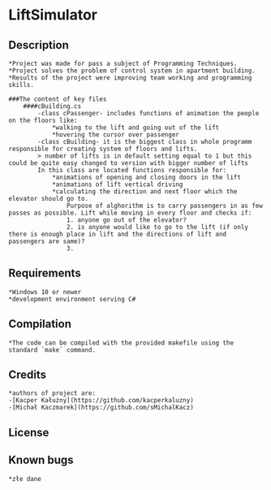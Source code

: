 # LiftSimulator

## Description
	*Project was made for pass a subject of Programming Techniques.
	*Project solves the problem of control system in apartment building.
	*Results of the project were improving team working and programming skills. 
	
	###The content of key files
		####cBuilding.cs
			-class cPassenger- includes functions of animation the people on the floors like:
				*walking to the lift and going out of the lift
				*hovering the cursor over passenger
			-class cBuilding- it is the biggest class in whole programm responsible for creating system of floors and lifts.
			> number of lifts is in default setting equal to 1 but this could be quite easy changed to version with bigger number of lifts
			In this class are located functions responsible for:
				*animations of opening and closing doors in the lift 
				*animations of lift vertical driving
				*calculating the direction and next floor which the elevator should go to.
					Purpose of alghorithm is to carry passengers in as few passes as possible. Lift while moving in every floor and checks if:
					1. anyone go out of the elevator?
					2. is anyone would like to go to the lift (if only there is enough place in lift and the directions of lift and passengers are same)?
					3.
	
## Requirements
	*Windows 10 or newer
	*development environment serving C#

## Compilation

	*The code can be compiled with the provided makefile using the standard `make` command.

## Credits
	*authors of project are:
	-[Kacper Kałużny](https://github.com/kacperkaluzny)
	-[Michał Kaczmarek](https://github.com/sMichalKacz)

## License

## Known bugs
	*złe dane
